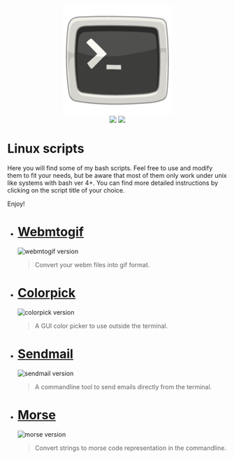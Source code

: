 <p align="center">
<img width=250 src="https://github.com/PinheiroCosta/MyScripts/raw/97722319eace982113f70993149753274e16ad9c/images/terminal.png"></img><br>
<img src="https://img.shields.io/github/issues/PinheiroCosta/MyScripts"></img>
<img src="https://img.shields.io/github/license/PinheiroCosta/MyScripts"></img>
</p>

# Linux scripts 
Here you will find some of my bash scripts. Feel free to use and modify them to fit your needs, but be aware that most of them only work under unix like systems with bash ver 4+.
You can find more detailed instructions by clicking on the script title of your choice. 

Enjoy!

- # [Webmtogif](https://github.com/PinheiroCosta/MyScripts/blob/main/docs/webmtogif.md)
    ![webmtogif version](https://img.shields.io/badge/Version-1.0-sucess)
    > Convert your webm files into gif format.
- # [Colorpick](https://github.com/PinheiroCosta/MyScripts/blob/main/docs/colorpick.md)
    ![colorpick version](https://img.shields.io/badge/Version-1.1-sucess)
    > A GUI color picker to use outside the terminal.
- # [Sendmail](https://github.com/PinheiroCosta/MyScripts/blob/main/docs/sendmail.md)
    ![sendmail version](https://img.shields.io/badge/Version-1.0-sucess)
    > A commandline tool to send emails directly from the terminal.
- # [Morse](https://github.com/PinheiroCosta/MyScripts/blob/main/docs/morse.md)
    ![morse version](https://img.shields.io/badge/Version-1.0-sucess)
    > Convert strings to morse code representation in the commandline.
